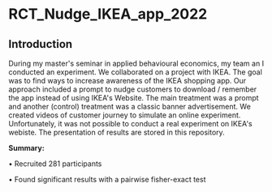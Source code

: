 # RCT_Nudge_IKEA_app_2022

## Introduction 

During my master's seminar in applied behavioural economics, my team an I conducted an experiment. We collaborated on a project with IKEA. The goal was to find ways to increase awareness of the IKEA shopping app. Our approach included a prompt to nudge customers to download / remember the app instead of using IKEA's Website. The main treatment was a prompt and another (control) treatment was a classic banner advertisement. We created videos of customer journey to simulate an online experiment. Unfortunately, it was not possible to conduct a real experiment on IKEA's webiste. The presentation of results are stored in this repository.

**Summary:**

• Recruited 281 participants

• Found significant results with a pairwise fisher-exact test

